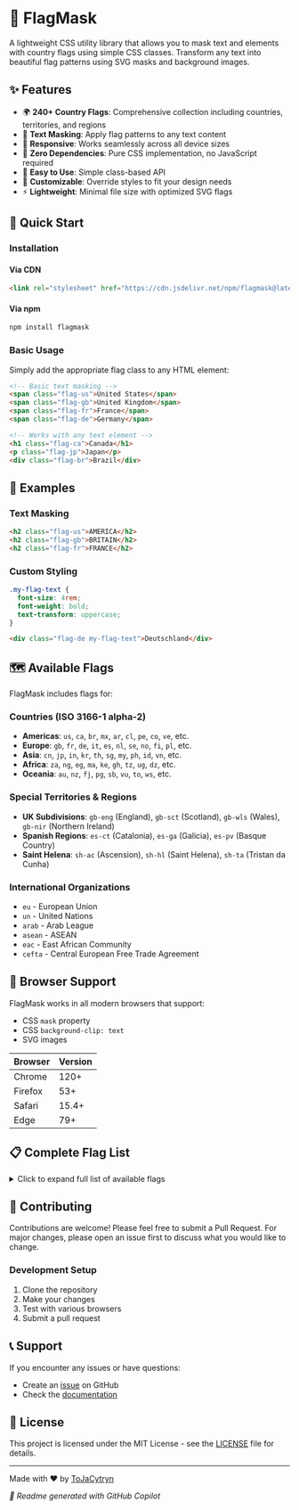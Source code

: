 # 🏁 FlagMask

A lightweight CSS utility library that allows you to mask text and elements with country flags using simple CSS classes. Transform any text into beautiful flag patterns using SVG masks and background images.

## ✨ Features

- 🌍 **240+ Country Flags**: Comprehensive collection including countries, territories, and regions
- 🎨 **Text Masking**: Apply flag patterns to any text content
- 📱 **Responsive**: Works seamlessly across all device sizes
- 🚀 **Zero Dependencies**: Pure CSS implementation, no JavaScript required
- 🎯 **Easy to Use**: Simple class-based API
- 🔧 **Customizable**: Override styles to fit your design needs
- ⚡ **Lightweight**: Minimal file size with optimized SVG flags

## 🚀 Quick Start

### Installation

#### Via CDN
```html
<link rel="stylesheet" href="https://cdn.jsdelivr.net/npm/flagmask@latest/flagmask.css">
```

#### Via npm
```bash
npm install flagmask
```

### Basic Usage

Simply add the appropriate flag class to any HTML element:

```html
<!-- Basic text masking -->
<span class="flag-us">United States</span>
<span class="flag-gb">United Kingdom</span>
<span class="flag-fr">France</span>
<span class="flag-de">Germany</span>

<!-- Works with any text element -->
<h1 class="flag-ca">Canada</h1>
<p class="flag-jp">Japan</p>
<div class="flag-br">Brazil</div>
```

## 🎨 Examples

### Text Masking
```html
<h2 class="flag-us">AMERICA</h2>
<h2 class="flag-gb">BRITAIN</h2>
<h2 class="flag-fr">FRANCE</h2>
```

### Custom Styling
```css
.my-flag-text {
  font-size: 4rem;
  font-weight: bold;
  text-transform: uppercase;
}
```

```html
<div class="flag-de my-flag-text">Deutschland</div>
```

## 🗺️ Available Flags

FlagMask includes flags for:

### Countries (ISO 3166-1 alpha-2)
- **Americas**: `us`, `ca`, `br`, `mx`, `ar`, `cl`, `pe`, `co`, `ve`, etc.
- **Europe**: `gb`, `fr`, `de`, `it`, `es`, `nl`, `se`, `no`, `fi`, `pl`, etc.
- **Asia**: `cn`, `jp`, `in`, `kr`, `th`, `sg`, `my`, `ph`, `id`, `vn`, etc.
- **Africa**: `za`, `ng`, `eg`, `ma`, `ke`, `gh`, `tz`, `ug`, `dz`, etc.
- **Oceania**: `au`, `nz`, `fj`, `pg`, `sb`, `vu`, `to`, `ws`, etc.

### Special Territories & Regions
- **UK Subdivisions**: `gb-eng` (England), `gb-sct` (Scotland), `gb-wls` (Wales), `gb-nir` (Northern Ireland)
- **Spanish Regions**: `es-ct` (Catalonia), `es-ga` (Galicia), `es-pv` (Basque Country)
- **Saint Helena**: `sh-ac` (Ascension), `sh-hl` (Saint Helena), `sh-ta` (Tristan da Cunha)

### International Organizations
- `eu` - European Union
- `un` - United Nations
- `arab` - Arab League
- `asean` - ASEAN
- `eac` - East African Community
- `cefta` - Central European Free Trade Agreement

## 🔧 Browser Support

FlagMask works in all modern browsers that support:
- CSS `mask` property
- CSS `background-clip: text`
- SVG images

| Browser | Version |
|---------|---------|
| Chrome  | 120+    |
| Firefox | 53+     |
| Safari  | 15.4+   |
| Edge    | 79+     |

## 📋 Complete Flag List

<details>
<summary>Click to expand full list of available flags</summary>

### A
`ad`, `ae`, `af`, `ag`, `ai`, `al`, `am`, `ao`, `aq`, `ar`, `arab`, `as`, `asean`, `at`, `au`, `aw`, `ax`, `az`

### B
`ba`, `bb`, `bd`, `be`, `bf`, `bg`, `bh`, `bi`, `bj`, `bl`, `bm`, `bn`, `bo`, `bq`, `br`, `bs`, `bt`, `bv`, `bw`, `by`, `bz`

### C
`ca`, `cc`, `cd`, `cefta`, `cf`, `cg`, `ch`, `ci`, `ck`, `cl`, `cm`, `cn`, `co`, `cp`, `cr`, `cu`, `cv`, `cw`, `cx`, `cy`, `cz`

### D-E
`de`, `dg`, `dj`, `dk`, `dm`, `do`, `dz`, `eac`, `ec`, `ee`, `eg`, `eh`, `er`, `es`, `es-ct`, `es-ga`, `es-pv`, `et`, `eu`

### F-G
`fi`, `fj`, `fk`, `fm`, `fo`, `fr`, `ga`, `gb`, `gb-eng`, `gb-nir`, `gb-sct`, `gb-wls`, `gd`, `ge`, `gf`, `gg`, `gh`, `gi`, `gl`, `gm`, `gn`, `gp`, `gq`, `gr`, `gs`, `gt`, `gu`, `gw`, `gy`

### H-L
`hk`, `hm`, `hn`, `hr`, `ht`, `hu`, `ic`, `id`, `ie`, `il`, `im`, `in`, `io`, `iq`, `ir`, `is`, `it`, `je`, `jm`, `jo`, `jp`, `ke`, `kg`, `kh`, `ki`, `km`, `kn`, `kp`, `kr`, `kw`, `ky`, `kz`, `la`, `lb`, `lc`, `li`, `lk`, `lr`, `ls`, `lt`, `lu`, `lv`, `ly`

### M-P
`ma`, `mc`, `md`, `me`, `mf`, `mg`, `mh`, `mk`, `ml`, `mm`, `mn`, `mo`, `mp`, `mq`, `mr`, `ms`, `mt`, `mu`, `mv`, `mw`, `mx`, `my`, `mz`, `na`, `nc`, `ne`, `nf`, `ng`, `ni`, `nl`, `no`, `np`, `nr`, `nu`, `nz`, `om`, `pa`, `pc`, `pe`, `pf`, `pg`, `ph`, `pk`, `pl`, `pm`, `pn`, `pr`, `ps`, `pt`, `pw`, `py`

### Q-Z
`qa`, `re`, `ro`, `rs`, `ru`, `rw`, `sa`, `sb`, `sc`, `sd`, `se`, `sg`, `sh`, `sh-ac`, `sh-hl`, `sh-ta`, `si`, `sj`, `sk`, `sl`, `sm`, `sn`, `so`, `sr`, `ss`, `st`, `sv`, `sx`, `sy`, `sz`, `tc`, `td`, `tf`, `tg`, `th`, `tj`, `tk`, `tl`, `tm`, `tn`, `to`, `tr`, `tt`, `tv`, `tw`, `tz`, `ua`, `ug`, `um`, `un`, `us`, `uy`, `uz`, `va`, `vc`, `ve`, `vg`, `vi`, `vn`, `vu`, `wf`, `ws`, `xk`, `xx`, `ye`, `yt`, `za`, `zm`, `zw`

</details>

## 🤝 Contributing

Contributions are welcome! Please feel free to submit a Pull Request. For major changes, please open an issue first to discuss what you would like to change.

### Development Setup
1. Clone the repository
2. Make your changes
3. Test with various browsers
4. Submit a pull request

## 📞 Support

If you encounter any issues or have questions:
- Create an [issue](https://github.com/ToJaCytryn/flagmask/issues) on GitHub
- Check the [documentation](https://github.com/ToJaCytryn/flagmask)


## 📄 License

This project is licensed under the MIT License - see the [LICENSE](LICENSE) file for details.

---

Made with ❤️ by [ToJaCytryn](https://github.com/ToJaCytryn)

*🤖 Readme generated with GitHub Copilot*

